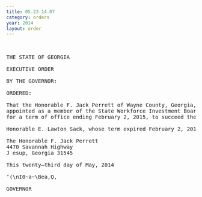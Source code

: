 ```yaml
---
title: 05.23.14.07
category: orders
year: 2014
layout: order
---
```


<pre> 

THE STATE OF GEORGIA

EXECUTIVE ORDER

BY THE GOVERNOR:

ORDERED:

That the Honorable F. Jack Perrett of Wayne County, Georgia, is
appointed as a member of the State Workforce Investment Board,
for a term of office ending February 2, 2015, to succeed the

Honorable E. Lawton Sack, whose term expired February 2, 2012.

The Honorable F. Jack Perrett
4470 Savannah Highway
J esup, Georgia 31545

This twenty—third day of May, 2014

‘(\nI0~a~\Bea,Q,

GOVERNOR

</pre>
